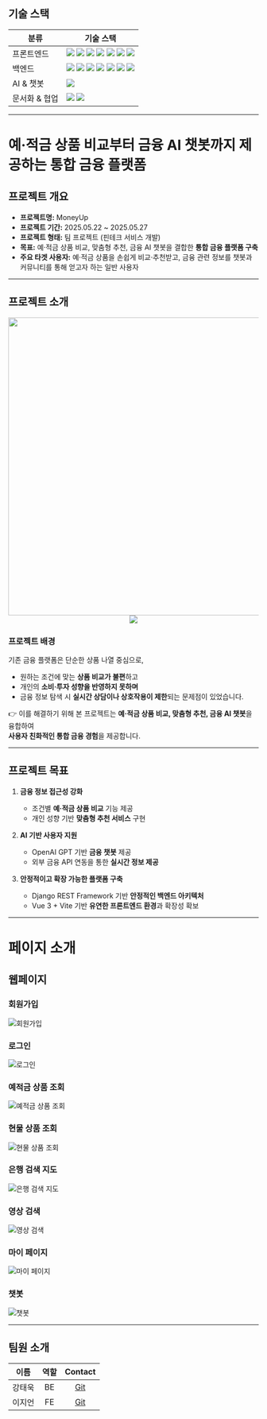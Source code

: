 

<br/>

## 기술 스택

<table>
  <thead>
    <tr>
      <th>분류</th>
      <th>기술 스택</th>
    </tr>
  </thead>
  <tbody>
    <tr>
      <td>프론트엔드</td>
      <td>
        <img src="https://img.shields.io/badge/Vue.js-4FC08D?style=flat&logo=vue.js&logoColor=white"/>
        <img src="https://img.shields.io/badge/Vite-646CFF?style=flat&logo=vite&logoColor=white"/>
        <img src="https://img.shields.io/badge/Pinia-FFD859?style=flat&logo=vue.js&logoColor=black"/>
        <img src="https://img.shields.io/badge/Vue%20Router-4FC08D?style=flat&logo=vue.js&logoColor=white"/>
        <img src="https://img.shields.io/badge/Axios-5A29E4?style=flat&logo=axios&logoColor=white"/>
        <img src="https://img.shields.io/badge/SCSS-CC6699?style=flat&logo=sass&logoColor=white"/>
        <img src="https://img.shields.io/badge/Kakao%20Maps%20SDK-FFCD00?style=flat&logo=kakao&logoColor=black"/>
      </td>
    </tr>
    <tr>
      <td>백엔드</td>
      <td>
        <img src="https://img.shields.io/badge/Python-3776AB?style=flat&logo=python&logoColor=white"/>
        <img src="https://img.shields.io/badge/Django-092E20?style=flat&logo=django&logoColor=white"/>
        <img src="https://img.shields.io/badge/Django%20REST%20Framework-ff1709?style=flat&logo=django&logoColor=white"/>
        <img src="https://img.shields.io/badge/SQLite-003B57?style=flat&logo=sqlite&logoColor=white"/>
        <img src="https://img.shields.io/badge/TokenAuth-000000?style=flat&logo=jsonwebtokens&logoColor=white"/>
        <img src="https://img.shields.io/badge/dj--rest--auth-092E20?style=flat&logo=django&logoColor=white"/>
        <img src="https://img.shields.io/badge/drf--yasg-ff1709?style=flat&logo=swagger&logoColor=white"/>
      </td>
    </tr>
    <tr>
      <td>AI & 챗봇</td>
      <td>
        <img src="https://img.shields.io/badge/OpenAI%20GPT-412991?style=flat&logo=openai&logoColor=white"/>
      </td>
    </tr>
    <tr>
      <td>문서화 & 협업</td>
      <td>
        <img src="https://img.shields.io/badge/Swagger%20-85EA2D?style=flat&logo=swagger&logoColor=white"/>
        <img src="https://img.shields.io/badge/Notion-000000?style=flat&logo=notion&logoColor=white"/>
      </td>
    </tr>
  </tbody>
</table>

---

# 예·적금 상품 비교부터 금융 AI 챗봇까지 제공하는 통합 금융 플랫폼

## 프로젝트 개요

- **프로젝트명:** MoneyUp
- **프로젝트 기간:** 2025.05.22 ~ 2025.05.27
- **프로젝트 형태:** 팀 프로젝트 (핀테크 서비스 개발)
- **목표:** 예·적금 상품 비교, 맞춤형 추천, 금융 AI 챗봇을 결합한 **통합 금융 플랫폼 구축**
- **주요 타겟 사용자:** 예·적금 상품을 손쉽게 비교·추천받고, 금융 관련 정보를 챗봇과 커뮤니티를 통해 얻고자 하는 일반 사용자

---

## 프로젝트 소개

<p align="center">
  <a href="https://youtu.be/ha1RtZ4cx0k?si=qOKJSEjuYQ9T2d2F">
    <img src="http://img.youtube.com/vi/ha1RtZ4cx0k/0.jpg" width="600"/>
  </a>
  <br/>
  <a href="https://youtu.be/ha1RtZ4cx0k?si=qOKJSEjuYQ9T2d2F">
    <img src="https://img.shields.io/badge/Watch%20on-YouTube-red?logo=youtube&logoColor=white"/>
  </a>
</p>

### 프로젝트 배경

기존 금융 플랫폼은 단순한 상품 나열 중심으로,

- 원하는 조건에 맞는 **상품 비교가 불편**하고
- 개인의 **소비·투자 성향을 반영하지 못하며**
- 금융 정보 탐색 시 **실시간 상담이나 상호작용이 제한**되는 문제점이 있었습니다.

👉 이를 해결하기 위해 본 프로젝트는 **예·적금 상품 비교, 맞춤형 추천, 금융 AI 챗봇**을 융합하여  
**사용자 친화적인 통합 금융 경험**을 제공합니다.

---

## 프로젝트 목표

1. **금융 정보 접근성 강화**

   - 조건별 **예·적금 상품 비교** 기능 제공
   - 개인 성향 기반 **맞춤형 추천 서비스** 구현

2. **AI 기반 사용자 지원**

   - OpenAI GPT 기반 **금융 챗봇** 제공
   - 외부 금융 API 연동을 통한 **실시간 정보 제공**

3. **안정적이고 확장 가능한 플랫폼 구축**
   - Django REST Framework 기반 **안정적인 백엔드 아키텍처**
   - Vue 3 + Vite 기반 **유연한 프론트엔드 환경**과 확장성 확보

---

# 페이지 소개

## 웹페이지

### 회원가입
![회원가입](https://github.com/MoneyUpUp/resource/blob/main/signup.gif?raw=true)

### 로그인
![로그인](https://github.com/MoneyUpUp/resource/blob/main/login.gif?raw=true)

### 예적금 상품 조회
![예적금 상품 조회](https://github.com/MoneyUpUp/resource/blob/main/products.gif?raw=true)

### 현물 상품 조회
![현물 상품 조회](https://github.com/MoneyUpUp/resource/blob/main/spotasset.gif?raw=true)

### 은행 검색 지도
![은행 검색 지도](https://github.com/MoneyUpUp/resource/blob/main/map.gif?raw=true)

### 영상 검색
![영상 검색](https://github.com/MoneyUpUp/resource/blob/main/youtubeSearch.gif?raw=true)

### 마이 페이지
![마이 페이지](https://github.com/MoneyUpUp/resource/blob/main/myPage.gif?raw=true)

### 챗봇
![챗봇](https://github.com/MoneyUpUp/resource/blob/main/chatbot.gif?raw=true)

---

## 팀원 소개

|  이름  |    역할     |                  Contact                  | 
| :----: | :---------: | :---------------------------------------: | 
| 강태욱 | BE | [Git](https://github.com/sunshinemoongit) | 
| 이지언 | FE  |    [Git](https://github.com/leejieok)     | 


